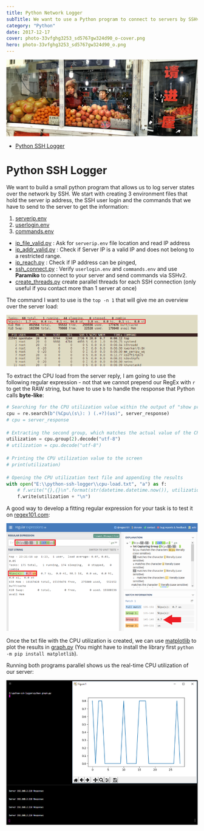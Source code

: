 ```yaml
---
title: Python Network Logger
subTitle: We want to use a Python program to connect to servers by SSHv2 using the library Paramiko. We then want to log server parameter by running SSH commands on our server. We are going to plot the results in Matplotlib.
category: "Python"
date: 2017-12-17
cover: photo-33vfghg3253_sd5767gw324d90_o-cover.png
hero: photo-33vfghg3253_sd5767gw324d90_o.png
---
```



![Harbin, China](./photo-33vfghg3253_sd5767gw324d90_o.png)


<!-- TOC -->

- [Python SSH Logger](#python-ssh-logger)

<!-- /TOC -->


# Python SSH Logger

We want to build a small python program that allows us to log server states over the network by SSH. We start with creating 3 environment files that hold the server ip address, the SSH user login and the commands that we have to send to the server to get the information:

1. [serverip.env](./serverip.env)
2. [userlogin.env](./userlogin.env)
3. [commands.env](./commands.env)


* [ip_file_valid.py](https://github.com/mpolinowski/python-ssh-logger/blob/master/ip_file_valid.py) : Ask for `serverip.env` file location and read IP address
* [ip_addr_valid.py](https://github.com/mpolinowski/python-ssh-logger/blob/master/ip_addr_valid.py) : Check if Server IP is a valid IP and does not belong to a restricted range.
* [ip_reach.py](https://github.com/mpolinowski/python-ssh-logger/blob/master/ip_reach.py) : Check if IP address can be pinged,
* [ssh_connect.py](https://github.com/mpolinowski/python-ssh-logger/blob/master/ssh_connect.py) : Verify `userlogin.env` and `commands.env` and use __Paramiko__ to connect to your server and send commands via SSHv2.
* [create_threads.py](https://github.com/mpolinowski/python-ssh-logger/blob/master/create_threads.py) create parallel threads for each SSH connection (only useful if you contact more than 1 server at once)


The command I want to use is the `top -n 1` that will give me an overview over the server load:


![Python Network Logger](./python-network-logger_01.png)


To extract the CPU load from the server reply, I am going to use the following regular expression - not that we cannot prepend our RegEx with `r` to get the RAW string, but have to use `b` to handle the response that Python calls __byte-like__:


```python
# Searching for the CPU utilization value within the output of "show processes top once"
cpu = re.search(b"(%Cpu\(s\): ) (.+?)(us)", server_response)
# cpu = server_response

# Extracting the second group, which matches the actual value of the CPU utilization and decoding to the UTF-8 format from the binary data type
utilization = cpu.group(2).decode("utf-8")
# utilization = cpu.decode("utf-8")

# Printing the CPU utilization value to the screen
# print(utilization)

# Opening the CPU utilization text file and appending the results
with open("E:\\python-ssh-logger\\cpu-load.txt", "a") as f:
    # f.write("{},{}\n".format(str(datetime.datetime.now()), utilization))
    f.write(utilization + "\n")
```


A good way to develop a fitting regular expression for your task is to test it on [regex101.com](https://regex101.com/):


![Python Network Logger](./python-network-logger_02.png)


Once the txt file with the CPU utilization is created, we can use [matplotlib](https://matplotlib.org) to plot the results in [graph.py](https://github.com/mpolinowski/python-ssh-logger/blob/master/graph.py) (You might have to install the library first `python -m pip install matplotlib`).


Running both programs parallel shows us the real-time CPU utilization of our server:


![Python Network Logger](./python-network-logger_03.png)